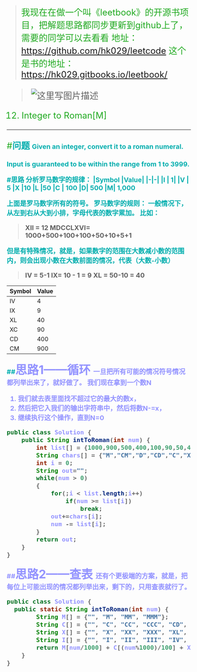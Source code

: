 ><font size =5 color=#22aa22>我现在在做一个叫《leetbook》的开源书项目，把解题思路都同步更新到github上了，需要的同学可以去看看
地址：https://github.com/hk029/leetcode
这个是书的地址：https://hk029.gitbooks.io/leetbook/

>![这里写图片描述](http://img.blog.csdn.net/20160417165037477)

012. Integer to Roman[M]
---

#<font style="font-weight:bold" color=#00AEAE >**问题**
<font size=4>Given an integer, convert it to a roman numeral.

Input is guaranteed to be within the range from 1 to 3999.

#<font style="font-weight:bold" color=#00AEAE>**思路**
<font size=4>分析罗马数字的规律：
|Symbol |Value|
|-|-|
|I |	1|
|V |	5
|X 	|10
|L 	|50
|C |	100
|D| 	500
|M| 	1,000

<font size=4>上面是罗马数字所有的符号。
<font size=4>罗马数字的规则：
<font size=4>一般情况下，从左到右从大到小排，字母代表的数字累加。
<font size=4>比如：
><font size=4>XII = 12
>MDCCLXVI= 1000+500+100+100+50+10+5+1 

<font size=4>但是有特殊情况，就是，如果数字的范围在大数减小数的范围内，则会出现小数在大数前面的情况，代表（大数-小数）
><font size=4>IV = 5-1
IX= 10 - <font size=4>1 = 9
<font size=4>XL = 50-10 = 40

|Symbol |Value|
|-|-|
|IV |	4|
|IX |	9
|XL 	|40
|XC 	|90
|CD |	400
|CM| 	900


##<font color=#9393FF size=6>**思路1——循环**
<font size=4>一旦把所有可能的情况符号情况都列举出来了，就好做了。
<font size=4>我们现在拿到一个数N

1. <font size=4> 我们就去表里面找不超过它的最大的数x，
2. <font size=4> 然后把它入我们的输出字符串中，然后将数N-=x，
3. <font size=4> 继续执行这个操作，直到N=0

```java
public class Solution {
    public String intToRoman(int num) {
        int list[] = {1000,900,500,400,100,90,50,40,10,9,5,4,1};
        String chars[] = {"M","CM","D","CD","C","XC","L","XL","X","IX","V","IV","I"};
        int i = 0;
        String out="";
        while(num > 0)
        {
            for(;i < list.length;i++)
                if(num >= list[i])
                    break;
            out+=chars[i];
            num -= list[i];
        }
        return out;
    }
}
```


##<font color=#9393FF size=6>**思路2——查表**
<font size=4>还有个更极端的方案，就是，把每位上可能出现的情况都列举出来，剩下的，只用查表就行了。


```java
public class Solution {
  public static String intToRoman(int num) {
        String M[] = {"", "M", "MM", "MMM"};
        String C[] = {"", "C", "CC", "CCC", "CD", "D", "DC", "DCC", "DCCC", "CM"};
        String X[] = {"", "X", "XX", "XXX", "XL", "L", "LX", "LXX", "LXXX", "XC"};
        String I[] = {"", "I", "II", "III", "IV", "V", "VI", "VII", "VIII", "IX"};
        return M[num/1000] + C[(num%1000)/100] + X[(num%100)/10] + I[num%10];
    }
}

```

